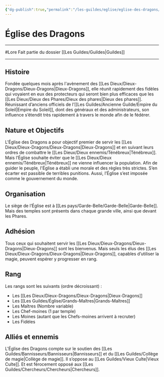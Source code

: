 ```yaml
---
{"dg-publish":true,"permalink":"/les-guildes/eglise/eglise-des-dragons/"}
---
```


# Église des Dragons
---
#Lore
Fait partie du dossier [[Les Guildes/Guildes\|Guildes]]

-------
## Histoire
Fondée quelques mois après l'avènement des [[Les Dieux/Dieux-Dragons/Dieux-Dragons\|Dieux-Dragons]], elle réunit rapidement des fidèles qui voyaient en eux des protecteurs qui seront bien plus efficaces que les [[Les Dieux/Dieux des Phares/Dieux des phares\|Dieux des phares]].
Réunissant d’anciens officiels de l’[[Les Guildes/Ancienne Guilde/Empire du Soleil\|Empire du Soleil]], dont des généraux et des administrateurs, son influence s’étendit très rapidement à travers le monde afin de le fédérer.
## Nature et Objectifs
L'Église des Dragons a pour objectif premier de servir les [[Les Dieux/Dieux-Dragons/Dieux-Dragons\|Dieux-Dragons]] et en suivant leurs ordres de combattre le [[Les Dieux/Dieux ennemis/Ténébreux\|Ténébreux]]. Mais l’Église souhaite éviter que le [[Les Dieux/Dieux ennemis/Ténébreux\|Ténébreux]] ne vienne influencer la population. Afin de guider le peuple, l'Église a établi une morale et des règles très strictes. S’en écarter est passible de terribles punitions.
Aussi, l’Église s’est imposée comme le gouvernement du monde.
## Organisation
Le siège de l’Église est à [[Les pays/Garde-Belle/Garde-Belle\|Garde-Belle]]. Mais des temples sont présents dans chaque grande ville, ainsi que devant les Phares.
## Adhésion
Tous ceux qui souhaitent servir les [[Les Dieux/Dieux-Dragons/Dieux-Dragons\|Dieux-Dragons]] sont les bienvenus. Mais seuls les élus des [[Les Dieux/Dieux-Dragons/Dieux-Dragons\|Dieux-Dragons]], capables d’utiliser la magie, peuvent espérer y progresser en rang.
## Rang
Les rangs sont les suivants (ordre décroissant) :
- Les [[Les Dieux/Dieux-Dragons/Dieux-Dragons\|Dieux-Dragons]]
- Les [[Les Guildes/Église/Grands-Maîtres\|Grands-Maîtres]]
- Les Maîtres (Nombre variable)
- Les Chef-moines (1 par temple)
- Les Moines (autant que les Chefs-moines arrivent à recruter)
- Les Fidèles
## Alliés et ennemis
L'Église des Dragons compte sur le soutien des [[Les Guildes/Bannisseurs/Bannisseurs\|Bannisseurs]] et du [[Les Guildes/Collège de magie\|Collège de magie]].
Il s’oppose au [[Les Guildes/Vieux Culte\|Vieux Culte]]. Et est férocement opposé aux [[Les Guildes/Chercheurs/Chercheurs\|Chercheurs]].